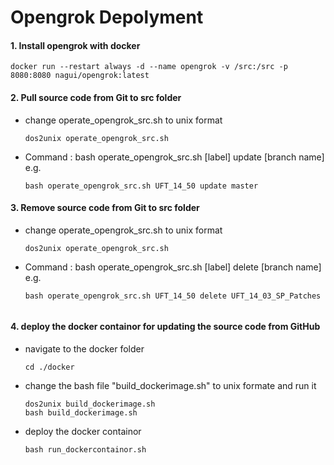# Opengrok Depolyment

#### 1. Install opengrok with docker
    
	docker run --restart always -d --name opengrok -v /src:/src -p 8080:8080 nagui/opengrok:latest
	

#### 2. Pull source code from Git to src folder

- change operate_opengrok_src.sh to unix format

    ```
    dos2unix operate_opengrok_src.sh
    ```

- Command : bash operate_opengrok_src.sh [label] update [branch name]
    e.g.

    ```
	bash operate_opengrok_src.sh UFT_14_50 update master
    ```	

#### 3. Remove source code from Git to src folder
    
- change operate_opengrok_src.sh to unix format

    ```
    dos2unix operate_opengrok_src.sh
    ```

- Command : bash operate_opengrok_src.sh [label] delete [branch name]
    e.g.

    ```
	bash operate_opengrok_src.sh UFT_14_50 delete UFT_14_03_SP_Patches


#### 4. deploy the docker containor for updating the source code from GitHub

- navigate to the docker folder

    ```
    cd ./docker
    ```

- change the bash file "build_dockerimage.sh" to unix formate and run it

    ```
    dos2unix build_dockerimage.sh
    bash build_dockerimage.sh
    ```

- deploy the docker containor

    ```
    bash run_dockercontainor.sh
    ```

